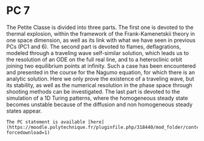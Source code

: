 # PC 7

The Petite Classe is divided into three parts. The first one is devoted to the thermal explosion, within the framework of the Frank-Kamenetskii theory in one space dimension, as well as its link with what we have seen in previous PCs (PC1 and 6). The second part is devoted to flames, deflagrations, modeled through a traveling wave self-similar solution, which leads us to the resolution of an ODE on the full real line, and to a heteroclinic orbit joining two equilibrium points at infinity. Such a case has been encountered and presented in the course for the Nagumo equation, for which there is an analytic solution. Here we only prove the existence of a traveling wave, but its stability, as well as the numerical resolution in the phase space through shooting methods can be investigated. The last part is devoted to the simulation of a 1D Turing patterns, where the homogeneous steady state becomes unstable because of the diffusion and non homogeneous steady states appear.

```{note}
The PC statement is available [here](https://moodle.polytechnique.fr/pluginfile.php/318440/mod_folder/content/0/MAP551_PC7_2021_2022.pdf?forcedownload=1)
```
